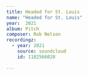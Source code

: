 ```yaml
---
title: Headed for St. Louis
name: "Headed for St. Louis"
year:  2021
album: Pitch
composer: Rob Nelson
recordingz:
  - year: 2021
    source: soundcloud
    id: 1182566020 
 
---
```


